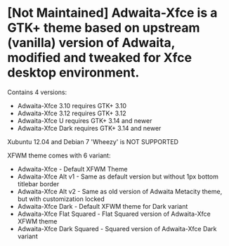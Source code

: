 # [Not Maintained] Adwaita-Xfce is a GTK+ theme based on upstream (vanilla) version of Adwaita, modified and tweaked for Xfce desktop environment.
Contains 4 versions:
- Adwaita-Xfce 3.10 requires GTK+ 3.10
- Adwaita-Xfce 3.12 requires GTK+ 3.12
- Adwaita-Xfce U requires GTK+ 3.14 and newer
- Adwaita-Xfce Dark requires GTK+ 3.14 and newer

Xubuntu 12.04 and Debian 7 'Wheezy' is NOT SUPPORTED

XFWM theme comes with 6 variant:
- Adwaita-Xfce - Default XFWM Theme
- Adwaita-Xfce Alt v1 - Same as default version but without 1px bottom titlebar border
- Adwaita-Xfce Alt v2 - Same as old version of Adwaita Metacity theme, but with customization locked
- Adwaita-Xfce Dark - Default XFWM theme for Dark variant
- Adwaita-Xfce Flat Squared - Flat Squared version of Adwaita-Xfce XFWM theme
- Adwaita-Xfce Dark Squared - Squared version of Adwaita-Xfce Dark variant
